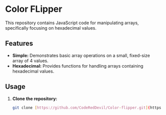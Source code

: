 # Color FLipper

This repository contains JavaScript code for manipulating arrays, specifically focusing on hexadecimal values.

## Features

- **Simple:** Demonstrates basic array operations on a small, fixed-size array of 4 values.
- **Hexadecimal:** Provides functions for handling arrays containing hexadecimal values.

## Usage

1. **Clone the repository:**
   ```bash
   git clone [https://github.com/CodeRedDevil/Color-flipper.git](https://github.com/CodeRedDevil/Color-flipper.git)
   ```
